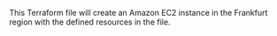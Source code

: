 This Terraform file will create an Amazon EC2 instance in the Frankfurt region with the defined resources in the file.
